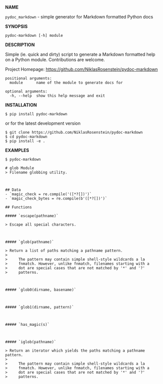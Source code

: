 __NAME__ 
<a href="https://gitter.im/NiklasRosenstein/pydoc-markdown">
  <img href="https://badges.gitter.im/Join%20Chat.svg"></img>
</a>

`pydoc_markdown` - simple generator for Markdown formatted Python docs


__SYNOPSIS__

    pydoc-markdown [-h] module

__DESCRIPTION__

Simple (ie. quick and dirty) script to generate a Markdown
formatted help on a Python module. Contributions are welcome.

Project Homepage:  https://github.com/NiklasRosenstein/pydoc-markdown

```
positional arguments:
  module      name of the module to generate docs for

optional arguments:
  -h, --help  show this help message and exit
```

__INSTALLATION__

    $ pip install pydoc-markdown

or for the latest development version

    $ git clone https://github.com/NiklasRosenstein/pydoc-markdown
    $ cd pydoc-markdown
    $ pip install -e .

__EXAMPLES__

    $ pydoc-markdown

    # glob Module
    > Filename globbing utility.



    ## Data
    - `magic_check = re.compile('([*?[])')`
    - `magic_check_bytes = re.compile(b'([*?[])')`

    ## Functions

    ##### `escape(pathname)`

    > Escape all special characters.



    ##### `glob(pathname)`

    > Return a list of paths matching a pathname pattern.
    >
    >     The pattern may contain simple shell-style wildcards a la
    >     fnmatch. However, unlike fnmatch, filenames starting with a
    >     dot are special cases that are not matched by '*' and '?'
    >     patterns.



    ##### `glob0(dirname, basename)`



    ##### `glob1(dirname, pattern)`



    ##### `has_magic(s)`



    ##### `iglob(pathname)`

    > Return an iterator which yields the paths matching a pathname pattern.
    >
    >     The pattern may contain simple shell-style wildcards a la
    >     fnmatch. However, unlike fnmatch, filenames starting with a
    >     dot are special cases that are not matched by '*' and '?'
    >     patterns.
